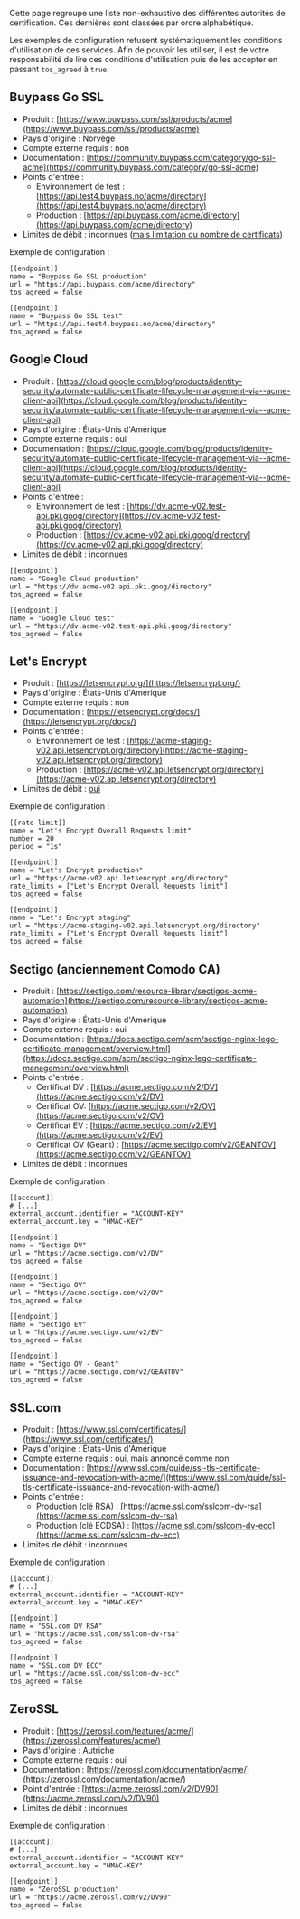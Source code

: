 
[//]: # (Copyright 2019-2020 Rodolphe Bréard <rodolphe@breard.tf>)

[//]: # (Copying and distribution of this file, with or without modification,)
[//]: # (are permitted in any medium without royalty provided the copyright)
[//]: # (notice and this notice are preserved.  This file is offered as-is,)
[//]: # (without any warranty.)

Cette page regroupe une liste non-exhaustive des différentes autorités de certification. Ces dernières sont classées par ordre alphabétique.

Les exemples de configuration refusent systématiquement les conditions d'utilisation de ces services. Afin de pouvoir les utiliser, il est de votre responsabilité de lire ces conditions d'utilisation puis de les accepter en passant `tos_agreed` à `true`.

## Buypass Go SSL

- Produit : [https://www.buypass.com/ssl/products/acme](https://www.buypass.com/ssl/products/acme)
- Pays d'origine : Norvège
- Compte externe requis : non
- Documentation : [https://community.buypass.com/category/go-ssl-acme](https://community.buypass.com/category/go-ssl-acme)
- Points d'entrée :
  * Environnement de test : [https://api.test4.buypass.no/acme/directory](https://api.test4.buypass.no/acme/directory)
  * Production : [https://api.buypass.com/acme/directory](https://api.buypass.com/acme/directory)
- Limites de débit : inconnues ([mais limitation du nombre de certificats](https://community.buypass.com/t/h7hmbsh/rate-limits))

Exemple de configuration :

```
[[endpoint]]
name = "Buypass Go SSL production"
url = "https://api.buypass.com/acme/directory"
tos_agreed = false

[[endpoint]]
name = "Buypass Go SSL test"
url = "https://api.test4.buypass.no/acme/directory"
tos_agreed = false
```


## Google Cloud

- Produit : [https://cloud.google.com/blog/products/identity-security/automate-public-certificate-lifecycle-management-via--acme-client-api](https://cloud.google.com/blog/products/identity-security/automate-public-certificate-lifecycle-management-via--acme-client-api)
- Pays d'origine : États-Unis d'Amérique
- Compte externe requis : oui
- Documentation : [https://cloud.google.com/blog/products/identity-security/automate-public-certificate-lifecycle-management-via--acme-client-api](https://cloud.google.com/blog/products/identity-security/automate-public-certificate-lifecycle-management-via--acme-client-api)
- Points d'entrée :
  * Environnement de test : [https://dv.acme-v02.test-api.pki.goog/directory](https://dv.acme-v02.test-api.pki.goog/directory)
  * Production : [https://dv.acme-v02.api.pki.goog/directory](https://dv.acme-v02.api.pki.goog/directory)
- Limites de débit : inconnues

```
[[endpoint]]
name = "Google Cloud production"
url = "https://dv.acme-v02.api.pki.goog/directory"
tos_agreed = false

[[endpoint]]
name = "Google Cloud test"
url = "https://dv.acme-v02.test-api.pki.goog/directory"
tos_agreed = false
```


## Let's Encrypt

- Produit : [https://letsencrypt.org/](https://letsencrypt.org/)
- Pays d'origine : États-Unis d'Amérique
- Compte externe requis : non
- Documentation : [https://letsencrypt.org/docs/](https://letsencrypt.org/docs/)
- Points d'entrée :
  * Environnement de test : [https://acme-staging-v02.api.letsencrypt.org/directory](https://acme-staging-v02.api.letsencrypt.org/directory)
  * Production : [https://acme-v02.api.letsencrypt.org/directory](https://acme-v02.api.letsencrypt.org/directory)
- Limites de débit : [oui](https://letsencrypt.org/docs/rate-limits/)

Exemple de configuration :

```
[[rate-limit]]
name = "Let's Encrypt Overall Requests limit"
number = 20
period = "1s"

[[endpoint]]
name = "Let's Encrypt production"
url = "https://acme-v02.api.letsencrypt.org/directory"
rate_limits = ["Let's Encrypt Overall Requests limit"]
tos_agreed = false

[[endpoint]]
name = "Let's Encrypt staging"
url = "https://acme-staging-v02.api.letsencrypt.org/directory"
rate_limits = ["Let's Encrypt Overall Requests limit"]
tos_agreed = false
```


## Sectigo (anciennement Comodo CA)

- Produit : [https://sectigo.com/resource-library/sectigos-acme-automation](https://sectigo.com/resource-library/sectigos-acme-automation)
- Pays d'origine : États-Unis d'Amérique
- Compte externe requis : oui
- Documentation : [https://docs.sectigo.com/scm/sectigo-nginx-lego-certificate-management/overview.html](https://docs.sectigo.com/scm/sectigo-nginx-lego-certificate-management/overview.html)
- Points d'entrée :
  * Certificat DV : [https://acme.sectigo.com/v2/DV](https://acme.sectigo.com/v2/DV)
  * Certificat OV: [https://acme.sectigo.com/v2/OV](https://acme.sectigo.com/v2/OV)
  * Certificat EV : [https://acme.sectigo.com/v2/EV](https://acme.sectigo.com/v2/EV)
  * Certificat OV (Geant) : [https://acme.sectigo.com/v2/GEANTOV](https://acme.sectigo.com/v2/GEANTOV)
- Limites de débit : inconnues

Exemple de configuration :

```
[[account]]
# [...]
external_account.identifier = "ACCOUNT-KEY"
external_account.key = "HMAC-KEY"

[[endpoint]]
name = "Sectigo DV"
url = "https://acme.sectigo.com/v2/DV"
tos_agreed = false

[[endpoint]]
name = "Sectigo OV"
url = "https://acme.sectigo.com/v2/OV"
tos_agreed = false

[[endpoint]]
name = "Sectigo EV"
url = "https://acme.sectigo.com/v2/EV"
tos_agreed = false

[[endpoint]]
name = "Sectigo OV - Geant"
url = "https://acme.sectigo.com/v2/GEANTOV"
tos_agreed = false
```


## SSL.com

- Produit : [https://www.ssl.com/certificates/](https://www.ssl.com/certificates/)
- Pays d'origine : États-Unis d'Amérique
- Compte externe requis : oui, mais annoncé comme non
- Documentation : [https://www.ssl.com/guide/ssl-tls-certificate-issuance-and-revocation-with-acme/](https://www.ssl.com/guide/ssl-tls-certificate-issuance-and-revocation-with-acme/)
- Points d'entrée :
  * Production (clé RSA) : [https://acme.ssl.com/sslcom-dv-rsa](https://acme.ssl.com/sslcom-dv-rsa)
  * Production (clé ECDSA) : [https://acme.ssl.com/sslcom-dv-ecc](https://acme.ssl.com/sslcom-dv-ecc)
- Limites de débit : inconnues

Exemple de configuration :

```
[[account]]
# [...]
external_account.identifier = "ACCOUNT-KEY"
external_account.key = "HMAC-KEY"

[[endpoint]]
name = "SSL.com DV RSA"
url = "https://acme.ssl.com/sslcom-dv-rsa"
tos_agreed = false

[[endpoint]]
name = "SSL.com DV ECC"
url = "https://acme.ssl.com/sslcom-dv-ecc"
tos_agreed = false
```


## ZeroSSL

- Produit : [https://zerossl.com/features/acme/](https://zerossl.com/features/acme/)
- Pays d'origine : Autriche
- Compte externe requis : oui
- Documentation : [https://zerossl.com/documentation/acme/](https://zerossl.com/documentation/acme/)
- Point d'entrée : [https://acme.zerossl.com/v2/DV90](https://acme.zerossl.com/v2/DV90)
- Limites de débit : inconnues

Exemple de configuration :

```
[[account]]
# [...]
external_account.identifier = "ACCOUNT-KEY"
external_account.key = "HMAC-KEY"

[[endpoint]]
name = "ZeroSSL production"
url = "https://acme.zerossl.com/v2/DV90"
tos_agreed = false
```
